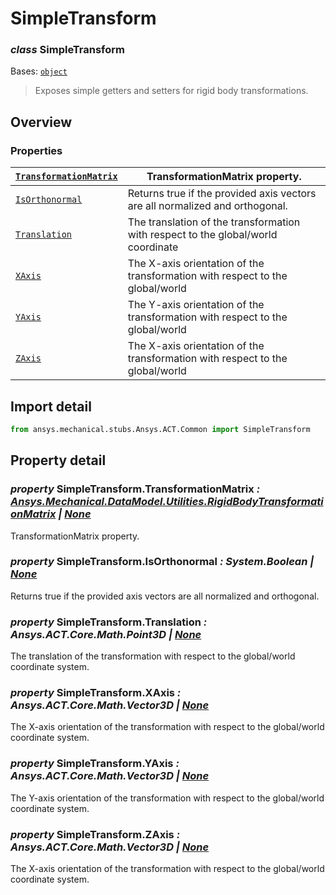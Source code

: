 # SimpleTransform

### *class* SimpleTransform

Bases: [`object`](https://docs.python.org/3/library/functions.html#object)

> Exposes simple getters and setters for rigid body transformations.

> <!-- !! processed by numpydoc !! -->

## Overview

### Properties

| [`TransformationMatrix`](#SimpleTransform.TransformationMatrix)   | TransformationMatrix property.                                                    |
|-------------------------------------------------------------------|-----------------------------------------------------------------------------------|
| [`IsOrthonormal`](#SimpleTransform.IsOrthonormal)                 | Returns true if the provided axis vectors are all normalized and orthogonal.      |
| [`Translation`](#SimpleTransform.Translation)                     | The translation of the transformation with respect to the global/world coordinate |
| [`XAxis`](#SimpleTransform.XAxis)                                 | The X-axis orientation of the transformation with respect to the global/world     |
| [`YAxis`](#SimpleTransform.YAxis)                                 | The Y-axis orientation of the transformation with respect to the global/world     |
| [`ZAxis`](#SimpleTransform.ZAxis)                                 | The X-axis orientation of the transformation with respect to the global/world     |

## Import detail

```python
from ansys.mechanical.stubs.Ansys.ACT.Common import SimpleTransform
```

## Property detail

### *property* SimpleTransform.TransformationMatrix *: [Ansys.Mechanical.DataModel.Utilities.RigidBodyTransformationMatrix](../../Mechanical/DataModel/Utilities/RigidBodyTransformationMatrix.md#RigidBodyTransformationMatrix) | [None](https://docs.python.org/3/library/constants.html#None)*

TransformationMatrix property.

<!-- !! processed by numpydoc !! -->

### *property* SimpleTransform.IsOrthonormal *: System.Boolean | [None](https://docs.python.org/3/library/constants.html#None)*

Returns true if the provided axis vectors are all normalized and orthogonal.

<!-- !! processed by numpydoc !! -->

### *property* SimpleTransform.Translation *: Ansys.ACT.Core.Math.Point3D | [None](https://docs.python.org/3/library/constants.html#None)*

The translation of the transformation with respect to the global/world coordinate
system.

<!-- !! processed by numpydoc !! -->

### *property* SimpleTransform.XAxis *: Ansys.ACT.Core.Math.Vector3D | [None](https://docs.python.org/3/library/constants.html#None)*

The X-axis orientation of the transformation with respect to the global/world
coordinate system.

<!-- !! processed by numpydoc !! -->

### *property* SimpleTransform.YAxis *: Ansys.ACT.Core.Math.Vector3D | [None](https://docs.python.org/3/library/constants.html#None)*

The Y-axis orientation of the transformation with respect to the global/world
coordinate system.

<!-- !! processed by numpydoc !! -->

### *property* SimpleTransform.ZAxis *: Ansys.ACT.Core.Math.Vector3D | [None](https://docs.python.org/3/library/constants.html#None)*

The X-axis orientation of the transformation with respect to the global/world
coordinate system.

<!-- !! processed by numpydoc !! -->
